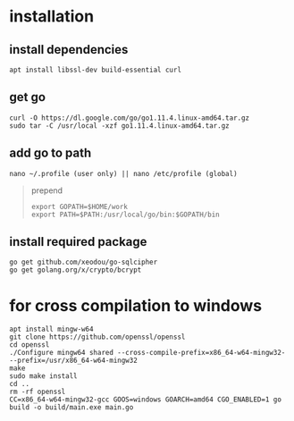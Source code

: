 # installation
## install dependencies
```
apt install libssl-dev build-essential curl
```
## get go
```
curl -O https://dl.google.com/go/go1.11.4.linux-amd64.tar.gz
sudo tar -C /usr/local -xzf go1.11.4.linux-amd64.tar.gz
```
## add go to path
```
nano ~/.profile (user only) || nano /etc/profile (global)
```
> prepend
> ```
> export GOPATH=$HOME/work
> export PATH=$PATH:/usr/local/go/bin:$GOPATH/bin
> ```
## install required package
```
go get github.com/xeodou/go-sqlcipher
go get golang.org/x/crypto/bcrypt
```

# for cross compilation to windows
```
apt install mingw-w64
git clone https://github.com/openssl/openssl
cd openssl
./Configure mingw64 shared --cross-compile-prefix=x86_64-w64-mingw32- --prefix=/usr/x86_64-w64-mingw32
make
sudo make install
cd ..
rm -rf openssl
CC=x86_64-w64-mingw32-gcc GOOS=windows GOARCH=amd64 CGO_ENABLED=1 go build -o build/main.exe main.go
```

